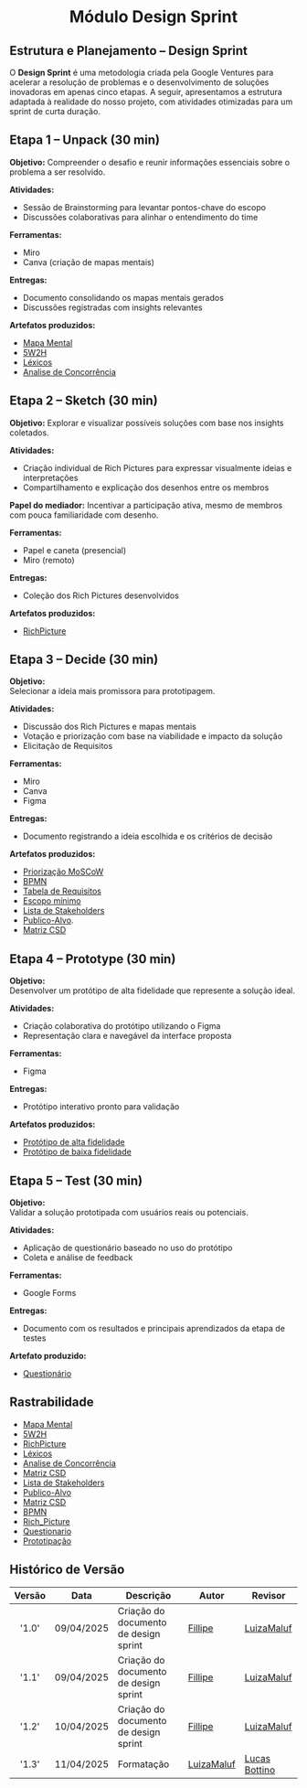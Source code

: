 <center>

# Módulo Design Sprint

</center>

## __Estrutura e Planejamento – Design Sprint__

O **Design Sprint** é uma metodologia criada pela Google Ventures para acelerar a resolução de problemas e o desenvolvimento de soluções inovadoras em apenas cinco etapas. A seguir, apresentamos a estrutura adaptada à realidade do nosso projeto, com atividades otimizadas para um sprint de curta duração.


## __Etapa 1 – Unpack (30 min)__

**Objetivo:** Compreender o desafio e reunir informações essenciais sobre o problema a ser resolvido.

**Atividades:**  
- Sessão de Brainstorming para levantar pontos-chave do escopo  
- Discussões colaborativas para alinhar o entendimento do time

**Ferramentas:** 
- Miro  
- Canva (criação de mapas mentais)

**Entregas:**  
- Documento consolidando os mapas mentais gerados  
- Discussões registradas com insights relevantes

**Artefatos produzidos:**  
- [Mapa Mental](../Base/1.2.1.Mapa-mental.md#mapa-mental) 
- [5W2H](../Base/1.2.3.5W2H.md)  
- [Léxicos](../Base/1.2.4.Lexicos.md)  
- [Analise de Concorrência](../Base/1.2.5.Publico-Alvo#análise-de-concorrência)


## __Etapa 2 – Sketch (30 min)__

**Objetivo:** Explorar e visualizar possíveis soluções com base nos insights coletados.

**Atividades:**  
- Criação individual de Rich Pictures para expressar visualmente ideias e interpretações  
- Compartilhamento e explicação dos desenhos entre os membros

**Papel do mediador:** 
Incentivar a participação ativa, mesmo de membros com pouca familiaridade com desenho.

**Ferramentas:**  
- Papel e caneta (presencial)  
- Miro (remoto)

**Entregas:**  
- Coleção dos Rich Pictures desenvolvidos

**Artefatos produzidos:** 
- [RichPicture](../Base/1.2.2.RichPicture.md)

## __Etapa 3 – Decide (30 min)__

**Objetivo:**  
Selecionar a ideia mais promissora para prototipagem.

**Atividades:**  
- Discussão dos Rich Pictures e mapas mentais  
- Votação e priorização com base na viabilidade e impacto da solução
- Elicitação de Requisitos

**Ferramentas:**  
- Miro  
- Canva  
- Figma

**Entregas:**  
- Documento registrando a ideia escolhida e os critérios de decisão

**Artefatos produzidos:**  
- [Priorização MoSCoW](1.5.7.Priorizacao.md)  
- [BPMN](../Base/1.3.ModelagemBPMN.md)
- [Tabela de Requisitos](1.5.6.Tabela-Requisitos.md)
- [Escopo mínimo](1.5.8.Escopo-minimo.md)
- [Lista de Stakeholders](1.5.9.ListaStakeholders.md)
- [Publico-Alvo](../Base/1.2.5.Publico-Alvo.md).
- [Matriz CSD](../Base/1.2.5.Publico-Alvo#matriz-csd)


## __Etapa 4 – Prototype (30 min)__

**Objetivo:**  
Desenvolver um protótipo de alta fidelidade que represente a solução ideal.

**Atividades:**  
- Criação colaborativa do protótipo utilizando o Figma  
- Representação clara e navegável da interface proposta

**Ferramentas:**  
- Figma

**Entregas:**  
- Protótipo interativo pronto para validação

**Artefatos produzidos:**  
- [Protótipo de alta fidelidade](1.5.10.Prototipacao.md)
- [Protótipo de baixa fidelidade](1.5.10.Prototipacao.md)

## __Etapa 5 – Test (30 min)__

**Objetivo:**  
Validar a solução prototipada com usuários reais ou potenciais.

**Atividades:**  
- Aplicação de questionário baseado no uso do protótipo  
- Coleta e análise de feedback

**Ferramentas:**  
- Google Forms

**Entregas:**  
- Documento com os resultados e principais aprendizados da etapa de testes

**Artefato produzido:**  
- [Questionário](1.1.6.Questionario.md)


## __Rastrabilidade__

- [Mapa Mental](../Base/1.2.1.Mapa-mental.md#mapa-mental) 
- [5W2H](../Base/1.2.3.5W2H.md)  
- [RichPicture](../Base/1.2.2.RichPicture.md)
- [Léxicos](../Base/1.2.4.Lexicos.md)  
- [Analise de Concorrência](../Base/1.2.5.Publico-Alvo#análise-de-concorrência)
- [Matriz CSD](../Base/1.2.5.Publico-Alvo.md#matriz-csd)
- [Lista de Stakeholders](1.5.9.ListaStakeholders.md)
- [Publico-Alvo](../Base/1.2.5.Publico-Alvo.md)
- [Matriz CSD](../Base/1.2.5.Publico-Alvo#matriz-csd)
- [BPMN](../Base/1.3.ModelagemBPMN.md)
- [Rich_Picture](../Base/1.2.2.RichPicture.md)
- [Questionario](../Base/1.1.6.Questionario.md)
- [Prototipação](1.5.10.Prototipacao.md)

## __Histórico de Versão__

| Versão | Data | Descrição | Autor | Revisor | 
| :----: | :--: | --------- | ----------- | ------ | 
| '1.0'  | 09/04/2025 | Criação do documento de design sprint | [Fillipe](https://github.com/fillipeb50)  | [LuizaMaluf](https://github.com/LuizaMaluf) | 
| '1.1'  | 09/04/2025 | Criação do documento de design sprint | [Fillipe](https://github.com/fillipeb50)  | [LuizaMaluf](https://github.com/LuizaMaluf) | 
| '1.2'  | 10/04/2025 | Criação do documento de design sprint | [Fillipe](https://github.com/fillipeb50)  | [LuizaMaluf](https://github.com/LuizaMaluf) | 
| '1.3'  | 11/04/2025 | Formatação | [LuizaMaluf](https://github.com/LuizaMaluf)  | [Lucas Bottino]() | 

